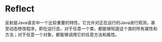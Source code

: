# Reflect

反射是Java语言中一个比较重要的特性，它允许对正在运行的Java进行观测，甚至动态修改程序，即在运行态，对于任意一个类，都能够知道这个类的所有属性和方法；对于任意一个对象，都能够调用它的任意方法和属性。
